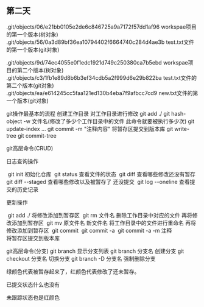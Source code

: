 ## 第二天

.git/objects/06/e21bb0105e2de6c846725a9a7172f57dd1af96   workspae项目的第一个版本(树对象)
.git/objects/56/0a3d89bf36ea10794402f6664740c284d4ae3b   test.txt文件的第一个版本(git对象)

.git/objects/9d/74ec4055e0f1edc1921d749c250380ca7b5ebd   workspae项目的第二个版本(树对象)
.git/objects/c3/1fb1e89d8b6b3ef34cdb5a2f999d6e29b822ba   test.txt文件的第二个版本(git对象)
.git/objects/ea/e614245cc5faa121ed130b4eba7f9afbcc7cd9   new.txt文件的第一个版本(git对象)

git操作最基本的流程
    创建工作目录 对工作目录进行修改
    git add ./
        git hash-object -w 文件名(修改了多少个工作目录中的文件 此命令就要被执行多少次)
        git update-index ...
    git commit -m "注释内容"   将暂存区提交到版本库
        git write-tree
        git commit-tree
        
git高层命令(CRUD)

   日志查询操作

​    git init            初始化仓库
​    git status          查看文件的状态
​    git diff            查看哪些修改还没有暂存
​    git diff --staged   查看哪些修改以及被暂存了 还没提交
​    git log --oneline   查看提交的历史记录



更新操作

​    git add ./          将修改添加到暂存区
​    git rm 文件名       删除工作目录中对应的文件 再将修改添加到暂存区
​    git mv 原文件名 新文件名  将工作目录中的文件进行重命名 再将修改添加到暂存区
​    git commit 
​    git commit -a 
​    git commit -a -m 注释  
​                    将暂存区提交到版本库       

git高层命令(分支)
    git branch                显示分支列表
    git branch 分支名         创建分支
    git checkout 分支名       切换分支
    git branch -D 分支名      强制删除分支
    

绿颜色代表被暂存起来了，红颜色代表修改了还未暂存。

已提交状态什么也没有

未跟踪状态也是红颜色